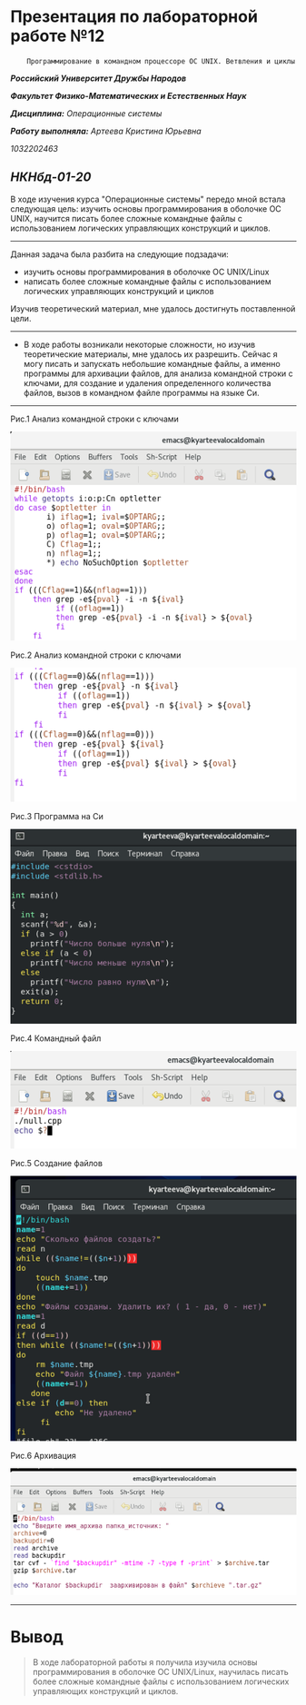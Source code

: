 # Презентация по лабораторной работе №12
        Программирование в командном процессоре ОС UNIX. Ветвления и циклы

***Российский Университет Дружбы Народов***

***Факультет Физико-Математических и Естественных Наук***

 ***Дисциплина:*** *Операционные системы*

 ***Работу выполняла:*** *Артеева Кристина Юрьевна*

 *1032202463*

 *НКНбд-01-20*
 ---

В ходе изучения курса "Операционные системы" передо мной встала следующая цель: изучить основы программирования в оболочке ОС UNIX, научится писать более сложные командные файлы с использованием логических управляющих конструкций и циклов.


 ---
 Данная задача была разбита на следующие подзадачи:
- изучить основы программирования в оболочке ОС UNIX/Linux
- написать более сложные командные файлы с использованием логических управляющих конструкций и циклов

 Изучив теоретический материал, мне удалось достигнуть поставленной цели.

 ---

 * В ходе работы возникали некоторые сложности, но изучив теоретические материалы, мне удалось их разрешить.
Сейчас я могу писать и запускать небольшие командные файлы, а именно программы для архивации файлов, для анализа командной строки с ключами, для создание и удаления определенного количества  файлов, вызов в командном файле программы на языке Си.
 ---
   Рис.1 Анализ командной строки с ключами

   ![Анализ командной строки с ключами](screens/1.png)

   Рис.2 Анализ командной строки с ключами

   ![Анализ командной строки с ключами](screens/2.png)

   Рис.3 Программа на Си

   ![Программа](screens/3.png)

   Рис.4 Командный файл

   ![Командный файл](screens/4.png)

   Рис.5 Создание файлов

   ![Создание файлов](screens/7.png)

   
   Рис.6 Архивация

   ![Архивация](screens/11.png)

 ---

 # Вывод
 > В ходе лабораторной работы я получила изучила основы программирования в оболочке ОС UNIX/Linux, научилась писать более сложные командные файлы с использованием логических управляющих конструкций и циклов.

